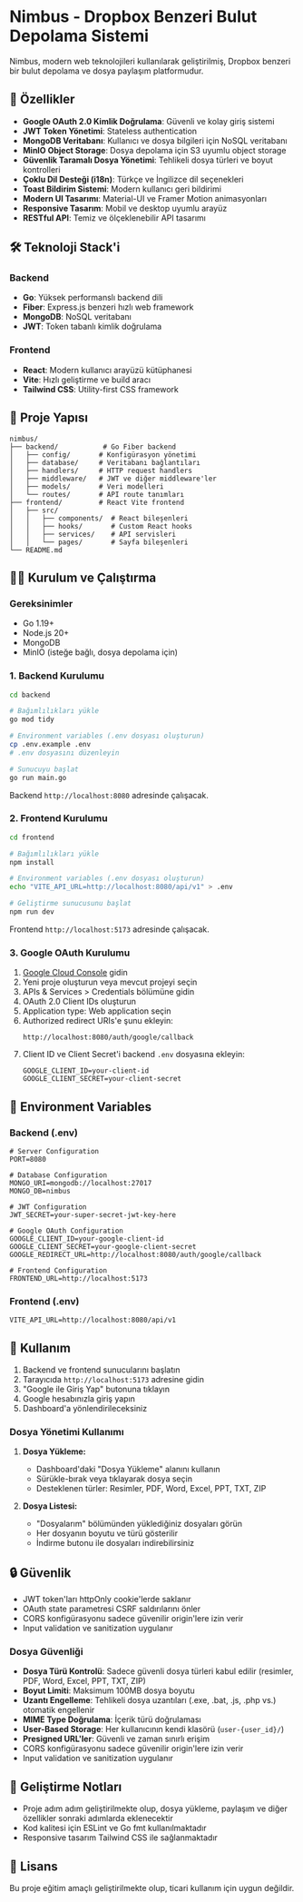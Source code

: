 # Nimbus - Dropbox Benzeri Bulut Depolama Sistemi

Nimbus, modern web teknolojileri kullanılarak geliştirilmiş, Dropbox benzeri bir bulut depolama ve dosya paylaşım platformudur.

## 🚀 Özellikler

- **Google OAuth 2.0 Kimlik Doğrulama**: Güvenli ve kolay giriş sistemi
- **JWT Token Yönetimi**: Stateless authentication
- **MongoDB Veritabanı**: Kullanıcı ve dosya bilgileri için NoSQL veritabanı
- **MinIO Object Storage**: Dosya depolama için S3 uyumlu object storage
- **Güvenlik Taramalı Dosya Yönetimi**: Tehlikeli dosya türleri ve boyut kontrolleri
- **Çoklu Dil Desteği (i18n)**: Türkçe ve İngilizce dil seçenekleri
- **Toast Bildirim Sistemi**: Modern kullanıcı geri bildirimi
- **Modern UI Tasarımı**: Material-UI ve Framer Motion animasyonları
- **Responsive Tasarım**: Mobil ve desktop uyumlu arayüz
- **RESTful API**: Temiz ve ölçeklenebilir API tasarımı

## 🛠️ Teknoloji Stack'i

### Backend
- **Go**: Yüksek performanslı backend dili
- **Fiber**: Express.js benzeri hızlı web framework
- **MongoDB**: NoSQL veritabanı
- **JWT**: Token tabanlı kimlik doğrulama

### Frontend
- **React**: Modern kullanıcı arayüzü kütüphanesi
- **Vite**: Hızlı geliştirme ve build aracı
- **Tailwind CSS**: Utility-first CSS framework

## 📁 Proje Yapısı

```
nimbus/
├── backend/           # Go Fiber backend
│   ├── config/       # Konfigürasyon yönetimi
│   ├── database/     # Veritabanı bağlantıları
│   ├── handlers/     # HTTP request handlers
│   ├── middleware/   # JWT ve diğer middleware'ler
│   ├── models/       # Veri modelleri
│   └── routes/       # API route tanımları
├── frontend/         # React Vite frontend
│   ├── src/
│   │   ├── components/  # React bileşenleri
│   │   ├── hooks/       # Custom React hooks
│   │   ├── services/    # API servisleri
│   │   └── pages/       # Sayfa bileşenleri
└── README.md
```

## 🏃‍♂️ Kurulum ve Çalıştırma

### Gereksinimler
- Go 1.19+
- Node.js 20+
- MongoDB
- MinIO (isteğe bağlı, dosya depolama için)

### 1. Backend Kurulumu

```bash
cd backend

# Bağımlılıkları yükle
go mod tidy

# Environment variables (.env dosyası oluşturun)
cp .env.example .env
# .env dosyasını düzenleyin

# Sunucuyu başlat
go run main.go
```

Backend `http://localhost:8080` adresinde çalışacak.

### 2. Frontend Kurulumu

```bash
cd frontend

# Bağımlılıkları yükle
npm install

# Environment variables (.env dosyası oluşturun)
echo "VITE_API_URL=http://localhost:8080/api/v1" > .env

# Geliştirme sunucusunu başlat
npm run dev
```

Frontend `http://localhost:5173` adresinde çalışacak.

### 3. Google OAuth Kurulumu

1. [Google Cloud Console](https://console.cloud.google.com/) gidin
2. Yeni proje oluşturun veya mevcut projeyi seçin
3. APIs & Services > Credentials bölümüne gidin
4. OAuth 2.0 Client IDs oluşturun
5. Application type: Web application seçin
6. Authorized redirect URIs'e şunu ekleyin:
   ```
   http://localhost:8080/auth/google/callback
   ```
7. Client ID ve Client Secret'i backend `.env` dosyasına ekleyin:
   ```env
   GOOGLE_CLIENT_ID=your-client-id
   GOOGLE_CLIENT_SECRET=your-client-secret
   ```

## 🔧 Environment Variables

### Backend (.env)
```env
# Server Configuration
PORT=8080

# Database Configuration
MONGO_URI=mongodb://localhost:27017
MONGO_DB=nimbus

# JWT Configuration
JWT_SECRET=your-super-secret-jwt-key-here

# Google OAuth Configuration
GOOGLE_CLIENT_ID=your-google-client-id
GOOGLE_CLIENT_SECRET=your-google-client-secret
GOOGLE_REDIRECT_URL=http://localhost:8080/auth/google/callback

# Frontend Configuration
FRONTEND_URL=http://localhost:5173
```

### Frontend (.env)
```env
VITE_API_URL=http://localhost:8080/api/v1
```

## 🌟 Kullanım

1. Backend ve frontend sunucularını başlatın
2. Tarayıcıda `http://localhost:5173` adresine gidin
3. "Google ile Giriş Yap" butonuna tıklayın
4. Google hesabınızla giriş yapın
5. Dashboard'a yönlendirileceksiniz

### Dosya Yönetimi Kullanımı

1. **Dosya Yükleme:**
   - Dashboard'daki "Dosya Yükleme" alanını kullanın
   - Sürükle-bırak veya tıklayarak dosya seçin
   - Desteklenen türler: Resimler, PDF, Word, Excel, PPT, TXT, ZIP

2. **Dosya Listesi:**
   - "Dosyalarım" bölümünden yüklediğiniz dosyaları görün
   - Her dosyanın boyutu ve türü gösterilir
   - İndirme butonu ile dosyaları indirebilirsiniz

## 🔒 Güvenlik

- JWT token'ları httpOnly cookie'lerde saklanır
- OAuth state parametresi CSRF saldırılarını önler
- CORS konfigürasyonu sadece güvenilir origin'lere izin verir
- Input validation ve sanitization uygulanır

### Dosya Güvenliği

- **Dosya Türü Kontrolü**: Sadece güvenli dosya türleri kabul edilir (resimler, PDF, Word, Excel, PPT, TXT, ZIP)
- **Boyut Limiti**: Maksimum 100MB dosya boyutu
- **Uzantı Engelleme**: Tehlikeli dosya uzantıları (.exe, .bat, .js, .php vs.) otomatik engellenir
- **MIME Type Doğrulama**: İçerik türü doğrulaması
- **User-Based Storage**: Her kullanıcının kendi klasörü (`user-{user_id}/`)
- **Presigned URL'ler**: Güvenli ve zaman sınırlı erişim
- CORS konfigürasyonu sadece güvenilir origin'lere izin verir
- Input validation ve sanitization uygulanır

## 🚧 Geliştirme Notları

- Proje adım adım geliştirilmekte olup, dosya yükleme, paylaşım ve diğer özellikler sonraki adımlarda eklenecektir
- Kod kalitesi için ESLint ve Go fmt kullanılmaktadır
- Responsive tasarım Tailwind CSS ile sağlanmaktadır

## 📝 Lisans

Bu proje eğitim amaçlı geliştirilmekte olup, ticari kullanım için uygun değildir.
